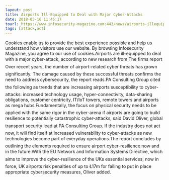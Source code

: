 ```yaml
---
layout: post
title: Airports Ill-Equipped to Deal with Major Cyber-Attacks
date: 2018-05-16 11:45:17
tourl: https://www.infosecurity-magazine.com:443/news/airports-illequipped-cyberattacks/
tags: [attack,act]
---
```

Cookies enable us to provide the best experience possible and help us understand how visitors use our website. By browsing Infosecurity Magazine, you agree to our use of cookies.Airports are ill-equipped to deal with a major cyber-attack, according to new research from The firms report Over recent years, the number of airport-related cyber threats has grown significantly. The damage caused by these successful threats confirms the need to address cybersecurity, the report reads.PA Consulting Group cited the following as trends that are increasing airports susceptibility to cyber-attacks: increased technology usage, hyper-connectivity, data-sharing obligations, customer centricity, IT/IoT towers, remote towers and airports as mega hubs.Fundamentally, the focus on physical security needs to be applied with the same rigor in the cyber-arena if airports are going to build resilience to potentially catastrophic cyber-attacks, said David Oliver, global transport security lead at PA Consulting Group. If the industry does not act now, it will find itself at increased vulnerability to cyber-attacks as new technologies become part of everyday operations.The report concludes by outlining the elements required to ensure airport cyber-resilience now and in the future:With the EU Network and Information Systems Directive, which aims to improve the cyber-resilience of the UKs essential services, now in force, UK airports risk penalties of up to Ł17m for failing to put in place appropriate cybersecurity measures, Oliver added.